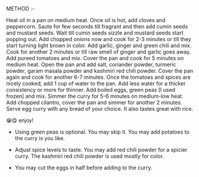 METHOD :-

Heat oil in a pan on medium heat. Once oil is hot, add cloves and peppercorn.
Saute for few seconds till fragrant and then add cumin seeds and mustard seeds. Wait till cumin seeds sizzle and mustard seeds start popping out.
Add chopped onions now and cook for 2-3 minutes or till they start turning light brown in color.
Add garlic, ginger and green chili and mix. Cook for another 2 minutes or till raw smell of ginger and garlic goes away.
Add pureed tomatoes and mix. Cover the pan and cook for 5 minutes on medium heat.
Open the pan and add salt, coriander powder, turmeric powder, garam masala powder and kashmiri red chili powder. Cover the pan again and cook for another 6-7 minutes.
Once the tomatoes and spices are nicely cooked, add 1 cup of water to the pan. Add less water for a thicker consistency or more for thinner.
Add boiled eggs, green peas [I used frozen] and mix. Simmer the curry for 5-6 minutes on medium-low heat.
Add chopped cilantro, cover the pan and simmer for another 2 minutes.
Serve egg curry with any bread of your choice. It also tastes great with rice.

😁😋 enjoy!


* Using green peas is optional. You may skip it. You may add potatoes to the curry is you like.

* Adjust spice levels to taste. You may add red chili powder for a spicier curry. The kashmiri red chili powder is used mostly for color.

* You may cut the eggs in half before adding to the curry.